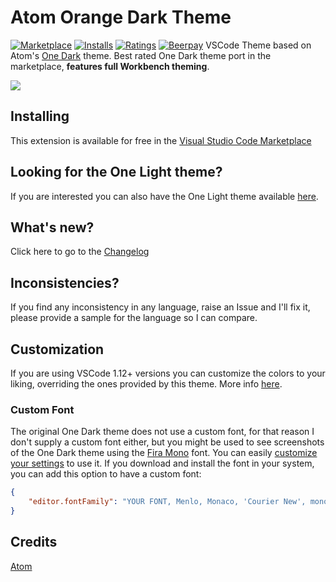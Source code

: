 # Atom Orange Dark Theme

[![Marketplace](https://vsmarketplacebadge.apphb.com/version/akamud.vscode-theme-onedark.svg)](https://marketplace.visualstudio.com/items/akamud.vscode-theme-onedark) [![Installs](https://vsmarketplacebadge.apphb.com/installs/akamud.vscode-theme-onedark.svg)](https://marketplace.visualstudio.com/items/akamud.vscode-theme-onedark) [![Ratings](https://vsmarketplacebadge.apphb.com/rating-short/akamud.vscode-theme-onedark.svg)](https://marketplace.visualstudio.com/items/akamud.vscode-theme-onedark)
[![Beerpay](https://img.shields.io/beerpay/akamud/vscode-theme-onedark.svg)](https://beerpay.io/akamud/vscode-theme-onedark)
VSCode Theme based on Atom's [One Dark](https://github.com/atom/one-dark-syntax) theme. Best rated One Dark theme port in the marketplace, **features full Workbench theming**.

![](https://raw.githubusercontent.com/akamud/vscode-theme-onedark/master/screenshots/preview.png)

## Installing

This extension is available for free in the [Visual Studio Code Marketplace](https://marketplace.visualstudio.com/items/akamud.vscode-theme-onedark)

## Looking for the One Light theme?

If you are interested you can also have the One Light theme available [here](https://github.com/akamud/vscode-theme-onelight).

## What's new?

Click here to go to the [Changelog](https://github.com/akamud/vscode-theme-onedark/blob/master/CHANGELOG.md)

## Inconsistencies?

If you find any inconsistency in any language, raise an Issue and I'll fix it, please provide a sample for the language so I can compare.

## Customization

If you are using VSCode 1.12+ versions you can customize the colors to your liking, overriding the ones provided by this theme. More info [here](https://code.visualstudio.com/docs/getstarted/theme-color-reference).

### Custom Font

The original One Dark theme does not use a custom font, for that reason I don't supply a custom font either, but  you might be used to see screenshots of the One Dark theme using the [Fira Mono](https://github.com/mozilla/Fira) font. You can easily [customize your settings](https://code.visualstudio.com/docs/getstarted/settings) to use it.
If you download and install the font in your system, you can add this option to have a custom font:

```json
{
    "editor.fontFamily": "YOUR FONT, Menlo, Monaco, 'Courier New', monospace"
}
```

## Credits

[Atom](https://github.com/atom)
